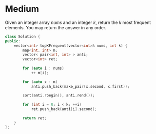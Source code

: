 # Medium

Given an integer array $nums$ and an integer $k$, return the $k$ most frequent elements. You may return the answer in any order.

```cpp
class Solution {
public:
    vector<int> topKFrequent(vector<int>& nums, int k) {
        map<int, int> m;
        vector< pair<int, int> > anti;
        vector<int> ret;
        
        for (auto i : nums)
            ++ m[i];
        
        for (auto x : m)
            anti.push_back(make_pair(x.second, x.first));
        
        sort(anti.rbegin(), anti.rend());
        
        for (int i = 0; i < k; ++i)
            ret.push_back(anti[i].second);
        
        return ret;
    }
};
```
